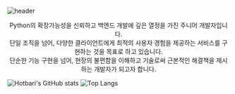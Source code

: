 ![header](https://capsule-render.vercel.app/api?text=Hotbari's&type=waving)
<div align="center">
  Python의 확장가능성을 신뢰하고 백엔드 개발에 깊은 열정을 가진 주니어 개발자입니다. <br>
  단일 조직을 넘어, 다양한 클라이언트에게 최적의 사용자 경험을 제공하는 서비스를 구현하는 것을 목표로 하고 있습니다. <br>
  단순한 기능 구현을 넘어, 현장의 불편함을 이해하고 기술로써 근본적인 해결책을 제시하는 개발자가 되고자 합니다. <br>
</div>


![Hotbari's GitHub stats](https://github-readme-stats.vercel.app/api?username=hotbari&show_icons=true&theme=transparent) 
![Top Langs](https://github-readme-stats.vercel.app/api/top-langs/?username=hotbari&layout=compact)
